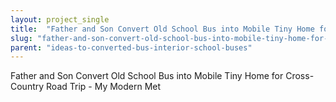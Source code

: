 ```yaml
---
layout: project_single
title:  "Father and Son Convert Old School Bus into Mobile Tiny Home for Cross-Country Road Trip"
slug: "father-and-son-convert-old-school-bus-into-mobile-tiny-home-for-cross-country-road-trip"
parent: "ideas-to-converted-bus-interior-school-buses"
---
```

Father and Son Convert Old School Bus into Mobile Tiny Home for Cross-Country Road Trip - My Modern Met